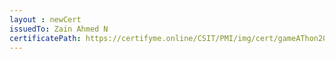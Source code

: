 ```yaml
--- 
layout : newCert 
issuedTo: Zain Ahmed N 
certificatePath: https://certifyme.online/CSIT/PMI/img/cert/gameAThon2021/ZainAhmedN_c720f.png
--- 
```

